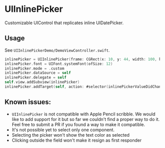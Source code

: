 # UIInlinePicker

Customizable UIControl that replicates inline UIDatePicker.

## Usage

See `UIInlinePickerDemo/DemoViewController.swift`.

```swift
inlinePicker = UIInlinePicker(frame: CGRect(x: 10, y: 44, width: 100, height: 34))
inlinePicker.font = UIFont.systemFont(ofSize: 12)
inlinePicker.mode = .custom
inlinePicker.dataSource = self
inlinePicker.delegate = self
self.view.addSubview(inlinePicker)
inlinePicker.addTarget(self, action: #selector(inlinePickerValueDidChange), for: .valueChanged)
```

## Known issues:

* `UIInlinePicker` is not compatible with Apple Pencil scribble. We would like to add support for it but so far we couldn't find a proper way to do it. Feel free to submit a PR if you found a way to make it compatible.
* It's not possible yet to select only one component.
* Selecting the picker won't show the text color as selected
* Clicking outside the field won't make it resign as first responder
